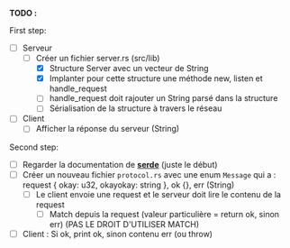 **TODO :**

First step:

- [ ] Serveur
  - [ ] Créer un fichier server.rs (src/lib)
    - [x] Structure Server avec un vecteur de String
    - [x] Implanter pour cette structure une méthode new, listen et handle_request
    - [ ] handle_request doit rajouter un String parsé dans la structure
    - [ ] Sérialisation de la structure à travers le réseau
- [ ] Client
  - [ ] Afficher la réponse du serveur (String)

Second step:

- [ ] Regarder la documentation de [**serde**](https://serde.rs) (juste le début)
- [ ] Créer un nouveau fichier `protocol.rs` avec une enum `Message` qui a : request { okay: u32, okayokay: string }, ok {}, err (String)
  - [ ] Le client envoie une request et le serveur doit lire le contenu de la request
    - [ ] Match depuis la request (valeur particulière = return ok, sinon err) (PAS LE DROIT D'UTILISER MATCH)
- [ ] Client : Si ok, print ok, sinon contenu err (ou throw)
